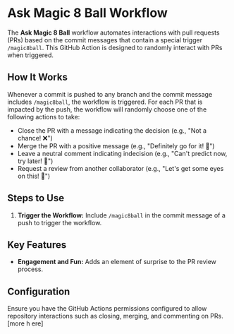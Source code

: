 # Ask Magic 8 Ball Workflow

The **Ask Magic 8 Ball** workflow automates interactions with pull requests (PRs) based on the commit messages that contain a special trigger `/magic8ball`. This GitHub Action is designed to randomly interact with PRs when triggered.

## How It Works

Whenever a commit is pushed to any branch and the commit message includes `/magic8ball`, the workflow is triggered. For each PR that is impacted by the push, the workflow will randomly choose one of the following actions to take:

- Close the PR with a message indicating the decision (e.g., "Not a chance! ❌")
- Merge the PR with a positive message (e.g., "Definitely go for it! 🎉")
- Leave a neutral comment indicating indecision (e.g., "Can't predict now, try later! 🤔")
- Request a review from another collaborator (e.g., "Let's get some eyes on this! 👀")

## Steps to Use

1. **Trigger the Workflow:** Include `/magic8ball` in the commit message of a push to trigger the workflow.

## Key Features

- **Engagement and Fun:** Adds an element of surprise to the PR review process.

## Configuration

Ensure you have the GitHub Actions permissions configured to allow repository interactions such as closing, merging, and commenting on PRs.
[more h ere]
